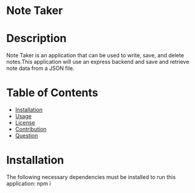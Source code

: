 # Note Taker

# Description 

Note Taker is an application that can be used to write, save, and delete notes.This application will use an express backend and save and retrieve note data from a JSON file.

# Table of Contents
* [Installation](#installation)
* [Usage](#usage)
* [License](#license)
* [Contribution](#contribution)
* [Question](#question)

# Installation
The following necessary dependencies must be installed to run this application: npm i




